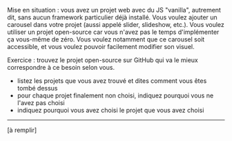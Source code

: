 Mise en situation : vous avez un projet web avec du JS "vanilla", autrement dit, sans aucun framework particulier déjà installé. Vous voulez ajouter un carousel dans votre projet (aussi appelé slider, slideshow, etc.). Vous voulez utiliser un projet open-source car vous n'avez pas le temps d'implémenter ça vous-même de zéro. Vous voulez notamment que ce carousel soit accessible, et vous voulez pouvoir facilement modifier son visuel.

Exercice : trouvez le projet open-source sur GitHub qui va le mieux correspondre à ce besoin selon vous.

- listez les projets que vous avez trouvé et dites comment vous êtes tombé dessus
- pour chaque projet finalement non choisi, indiquez pourquoi vous ne l'avez pas choisi
- indiquez pourquoi vous avez choisi le projet que vous avez choisi

___________

[à remplir]

